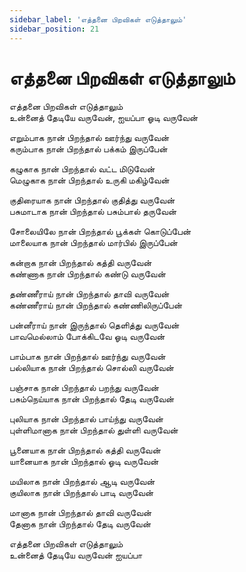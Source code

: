 ```yaml
---
sidebar_label: 'எத்தனை பிறவிகள் எடுத்தாலும்'
sidebar_position: 21
---
```


# **எத்தனை பிறவிகள் எடுத்தாலும்**

எத்தனை பிறவிகள் எடுத்தாலும் <br />
உன்னைத் தேடியே வருவேன், ஐயப்பா ஓடி வருவேன்<br />

எறும்பாக நான் பிறந்தால் ஊர்ந்து வருவேன் <br />
கரும்பாக நான் பிறந்தால் பக்கம் இருப்பேன் <br />

கழுகாக நான் பிறந்தால் வட்ட மிடுவேன் <br />
மெழுகாக நான் பிறந்தால் உருகி மகிழ்வேன் <br />

குதிரையாக நான் பிறந்தால் குதித்து வருவேன்<br />
பசுமாடாக நான் பிறந்தால் பசும்பால் தருவேன் <br />

சோலையிலே நான் பிறந்தால் பூக்கள் கொடுப்பேன் <br />
மாலையாக நான் பிறந்தால் மார்பில் இருப்பேன் <br />

கன்றாக நான் பிறந்தால் கத்தி வருவேன் <br />
கண்ணாக நான் பிறந்தால் கண்டு வருவேன் <br />

தண்ணீராய் நான் பிறந்தால் தாவி வருவேன் <br />
கண்ணீராய் நான் பிறந்தால் கண்ணிலிருப்பேன் <br />

பன்னீராய் நான் இருந்தால் தெளித்து வருவேன் <br />
பாவமெல்லாம் போக்கிடவே ஓடி வருவேன் <br />

பாம்பாக நான் பிறந்தால் ஊர்ந்து வருவேன் <br />
பல்லியாக நான் பிறந்தால் சொல்லி வருவேன் <br />

பஞ்சாக நான் பிறந்தால் பறந்து வருவேன் <br />
பசும்நெய்யாக நான் பிறந்தால் தேடி வருவேன் <br />

புலியாக நான் பிறந்தால் பாய்ந்து வருவேன்<br />
புள்ளிமானாக நான் பிறந்தால் துள்ளி வருவேன் <br />

பூனையாக நான் பிறந்தால் கத்தி வருவேன் <br />
யானையாக நான் பிறந்தால் ஓடி வருவேன் <br />

மயிலாக நான் பிறந்தால் ஆடி வருவேன் <br />
குயிலாக நான் பிறந்தால் பாடி வருவேன் <br />

மானாக நான் பிறந்தால் தாவி வருவேன் <br />
தேனாக நான் பிறந்தால் தேடி வருவேன் <br />

எத்தனை பிறவிகள் எடுத்தாலும் <br />
உன்னைத் தேடியே வருவேன் ஐயப்பா<br />